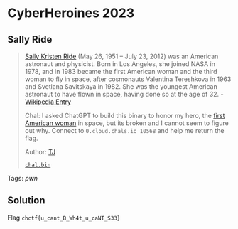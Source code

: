 # CyberHeroines 2023

## Sally Ride

> [Sally Kristen Ride](https://en.wikipedia.org/wiki/Sally_Ride) (May 26, 1951 – July 23, 2012) was an American astronaut and physicist. Born in Los Angeles, she joined NASA in 1978, and in 1983 became the first American woman and the third woman to fly in space, after cosmonauts Valentina Tereshkova in 1963 and Svetlana Savitskaya in 1982. She was the youngest American astronaut to have flown in space, having done so at the age of 32. - [Wikipedia Entry](https://en.wikipedia.org/wiki/Sally_Ride)
> 
> Chal: I asked ChatGPT to build this binary to honor my hero, the [first American woman](https://www.youtube.com/watch?v=jwu-zSdNiLI) in space, but its broken and I cannot seem to figure out why. Connect to `0.cloud.chals.io 10568` and help me return the flag.
>
>  Author: [TJ](https://www.tjoconnor.org/)
>
> [`chal.bin`](chal.bin)

Tags: _pwn_

## Solution

Flag `chctf{u_cant_B_Wh4t_u_caNT_S33}`